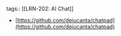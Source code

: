 tags:: [[LRN-202: AI Chat]]

- [https://github.com/deiucanta/chatpad](https://github.com/deiucanta/chatpad)